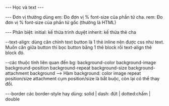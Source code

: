 --- Học và text ---

--- Đơn vị thường dùng
em: Đo đơn vị % font-size của phần tử cha.
rem: Đo đơn vị % font-size của phần tử gốc (thường là HTML)

--- Phân biệt:
initial: kế thừa trình duyệt
inherit: kế thừa thẻ cha

--text-align: dùng căn chỉnh text
button là 1 thẻ inline nên được css như text. Muốn căn giữa button thì bọc button bằng 1 thẻ block rồi text-align thẻ block đó.

--các thuộc tính liên quan đến bg:
background-color
background-image
background-position
background-repeat
background-size
background-attachment
background
--> Hàm background: color image repeat position/size attachment
cụm position/size là bắt buộc, còn lại có thể thay đổi.

---border
các border-style hay dùng: solid | dash: đứt | dotted:chấm | double
